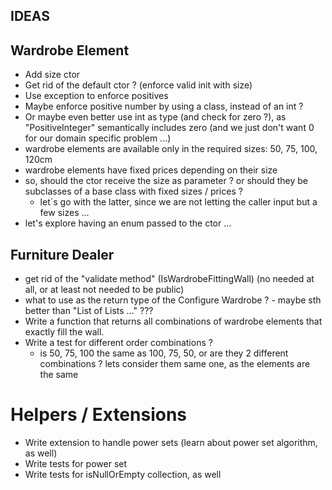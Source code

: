 ﻿IDEAS
---------

## Wardrobe Element
- Add size ctor
- Get rid of the default ctor ? (enforce valid init with size)
- Use exception to enforce positives
- Maybe enforce positive number by using a class, instead of an int ?
- Or maybe even better use int as type (and check for zero ?), as "PositiveInteger" semantically includes zero (and we just don't want 0 for our domain specific problem ...)
- wardrobe elements are available only in the required sizes: 50, 75, 100, 120cm
- wardrobe elements have fixed prices depending on their size
- so, should the ctor receive the size as parameter ? or should they be subclasses of a base class with fixed sizes / prices ?
	- let´s go with the latter, since we are not letting the caller input but a few sizes ...
- let's explore having an enum passed to the ctor ...

## Furniture Dealer
- get rid of the "validate method" (IsWardrobeFittingWall) (no needed at all, or at least not needed to be public)
- what to use as the return type of the Configure Wardrobe ? - maybe sth better than "List of Lists ..." ???
- Write a function that returns all combinations of wardrobe elements that exactly fill the wall.
- Write a test for different order combinations ?
	- is 50, 75, 100 the same as 100, 75, 50, or are they 2 different combinations ? lets consider them same one, as the elements are the same

# Helpers / Extensions
- Write extension to handle power sets (learn about power set algorithm, as well)
- Write tests for power set
- Write tests for isNullOrEmpty collection, as well


